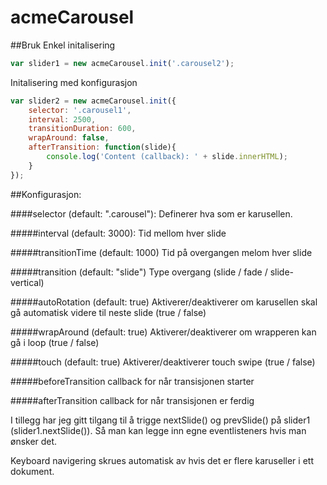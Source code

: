 # acmeCarousel

##Bruk
Enkel initalisering
```javascript
var slider1 = new acmeCarousel.init('.carousel2');
```

Initalisering med konfigurasjon
```javascript
var slider2 = new acmeCarousel.init({
	selector: '.carousel1',
	interval: 2500,
	transitionDuration: 600,
	wrapAround: false,
	afterTransition: function(slide){
		console.log('Content (callback): ' + slide.innerHTML);
	}
});
```

##Konfigurasjon:

####selector (default: ".carousel"): 
Definerer hva som er karusellen.

#####interval (default: 3000): 
Tid mellom hver slide

#####transitionTime (default: 1000)
Tid på overgangen melom hver slide

#####transition (default: "slide")
Type overgang (slide / fade / slide-vertical)

#####autoRotation (default: true)
Aktiverer/deaktiverer om karusellen skal gå automatisk videre til neste slide (true / false)

#####wrapAround (default: true)
Aktiverer/deaktiverer om wrapperen kan gå i loop (true / false)

#####touch (default: true)
Aktiverer/deaktiverer touch swipe (true / false)

#####beforeTransition
callback for når transisjonen starter

#####afterTransition
callback for når transisjonen er ferdig



I tillegg har jeg gitt tilgang til å trigge nextSlide() og prevSlide() på slider1 (slider1.nextSlide()).
Så man kan legge inn egne eventlisteners hvis man ønsker det.

Keyboard navigering skrues automatisk av hvis det er flere karuseller i ett dokument.
